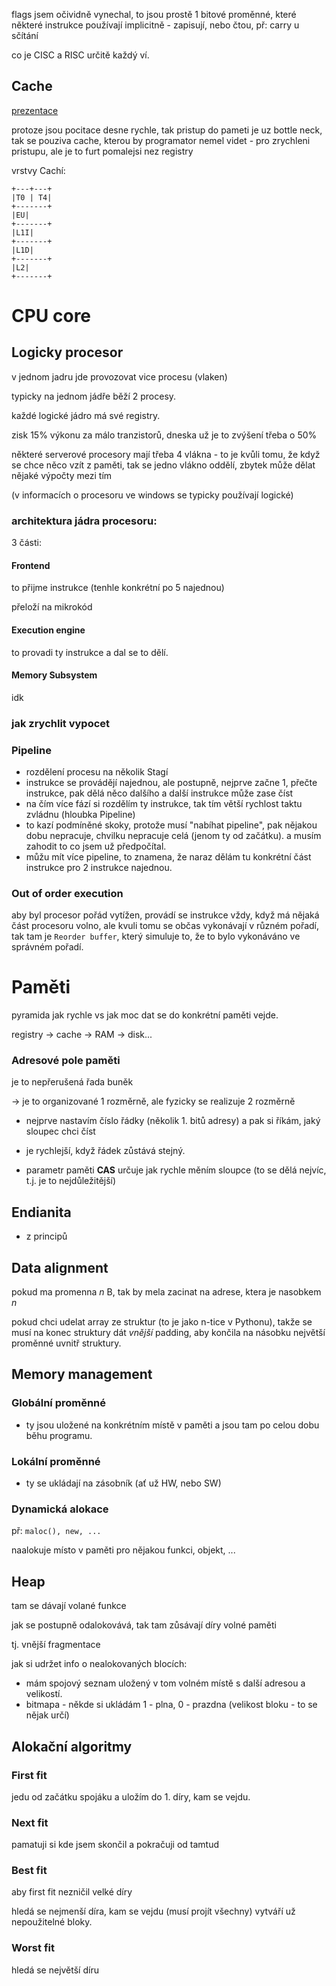 flags jsem očividně vynechal, to jsou prostě 1 bitové proměnné, které některé instrukce používají implicitně - zapisují, nebo čtou, př: carry u sčítání

co je CISC a RISC určitě každý ví.
## Cache 
[prezentace](https://cunicz.sharepoint.com/:p:/s/NSWI170PCSystems/EUULFizDCaRBqtrzWzPGxAsBgKJNEHFOTfXg-WZB4TIlpw?e=PKsYJ3)

protoze jsou pocitace desne rychle, tak pristup do pameti je uz bottle neck, tak se pouziva cache, kterou by programator nemel videt - pro zrychleni pristupu, ale je to furt pomalejsi nez registry

vrstvy Cachí:

```table
+---+---+
|T0 | T4|
+-------+
|EU|
+-------+
|L1I|
+-------+
|L1D|
+-------+
|L2|
+-------+
```

# CPU core

## Logicky procesor
v jednom jadru jde provozovat vice procesu (vlaken)

typicky na jednom jádře běží 2 procesy.

každé logické jádro má své registry. 

zisk 15% výkonu za málo tranzistorů, dneska už je to zvýšení třeba o 50%

některé serverové procesory mají třeba 4 vlákna - to je kvůli tomu, že když se chce něco vzít z paměti, tak se jedno vlákno oddělí, zbytek může dělat nějaké výpočty mezi tím

(v informacích o procesoru ve windows se typicky používají logické)

### architektura jádra procesoru:

3 části:

#### Frontend
to přijme instrukce (tenhle konkrétní po 5 najednou)

přeloží na mikrokód

#### Execution engine
to provadi ty instrukce a dal se to dělí.

#### Memory Subsystem
idk


### jak zrychlit vypocet

### Pipeline

- rozdělení procesu na několik Stagí
- instrukce se provádějí najednou, ale postupně, nejprve začne 1, přečte instrukce, pak dělá něco dalšího a další instrukce může zase číst
- na čím více fází si rozdělím ty instrukce, tak tím větší rychlost taktu zvládnu (hloubka Pipeline)
- to kazí podmíněné skoky, protože musí "nabíhat pipeline", pak nějakou dobu nepracuje, chvilku nepracuje celá (jenom ty od začátku). a musím zahodit to co jsem už předpočítal.
- můžu mít více pipeline, to znamena, že naraz dělám tu konkrétní část instrukce pro 2 instrukce najednou.

### Out of order execution
aby byl procesor pořád vytížen, provádí se instrukce vždy, když má nějaká část procesoru volno, ale kvuli tomu se občas vykonávají v různém pořadí, tak tam je `Reorder buffer`, který simuluje to, že to bylo vykonáváno ve správném pořadí.


# Paměti

pyramida jak rychle vs jak moc dat se do konkrétní paměti vejde. 

registry -> cache -> RAM -> disk...

### Adresové pole paměti
je to nepřerušená řada buněk

-> je to organizované 1 rozměrně, ale fyzicky se realizuje 2 rozměrně
- nejprve nastavím číslo řádky (několik 1. bitů adresy) a pak si říkám, jaký sloupec chci číst
- je rychlejší, když řádek zůstává stejný.

- parametr paměti **CAS** určuje jak rychle měním sloupce (to se dělá nejvíc, t.j. je to nejdůležitější)

## Endianita
- z principů

## Data alignment

pokud ma promenna $n$ B, tak by mela zacinat na adrese, ktera je nasobkem $n$

pokud chci udelat array ze struktur (to je jako n-tice v Pythonu), takže se musí na konec struktury dát *vnější* padding, aby končila na násobku největší proměnné uvnitř struktury.

## Memory management
### Globální proměnné
- ty jsou uložené na konkrétním místě v paměti a jsou tam po celou dobu běhu programu.
### Lokální proměnné
- ty se ukládají na zásobník (ať už HW, nebo SW)
### Dynamická alokace
př: `maloc(), new, ...`

naalokuje místo v paměti pro nějakou funkci, objekt, ...

## Heap

tam se dávají volané funkce

jak se postupně odalokovává, tak tam zůsávají díry volné paměti

tj. vnější fragmentace

jak si udržet info o nealokovaných blocích:
- mám spojový seznam uložený v tom volném místě s další adresou a velikostí.
- bitmapa - někde si ukládám 1 - plna, 0 - prazdna (velikost bloku - to se nějak určí)

## Alokační algoritmy
### First fit
jedu od začátku spojáku a uložím do 1. díry, kam se vejdu.
### Next fit
pamatuji si kde jsem skončil a pokračuji od tamtud
### Best fit
aby first fit nezničil velké díry

hledá se nejmenší díra, kam se vejdu (musí projít všechny) vytváří už nepoužitelné bloky.

### Worst fit
hledá se největší díru